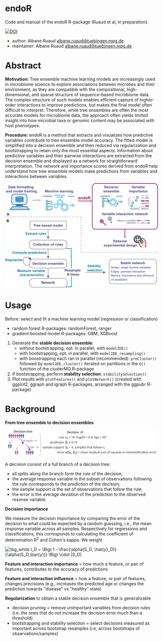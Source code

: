 # endoR
Code and manual of the endoR R-package (Ruaud et al, in preparation).

[![DOI](https://zenodo.org/badge/349814633.svg)](https://zenodo.org/badge/latestdoi/349814633)


- author: Albane Ruaud [albane.ruaud@tuebingen.mpg.de](mailto:albane.ruaud@tuebingen.mpg.de)
- maintainer: Albane Ruaud [albane.ruaud@tuebingen.mpg.de](mailto:albane.ruaud@tuebingen.mpg.de)


# Abstract
**Motivation:** Tree ensemble machine learning models are increasingly used in microbiome science to explore associations between microbes and their environment, as they are compatible with the compositional, high-dimensional, and sparse structure of sequence-based microbiome data. The complex structure of such models enables efficient capture of higher-order interactions to improve predictions, but makes the final model often difficult to interpret. Therefore, while tree ensembles are often the most accurate models for microbiome data, the approach often yields limited insight into how microbial taxa or genomic content may be associated with host phenotypes.

**Procedure:** endoR is a method that extracts and visualizes how predictive variables contribute to tree ensemble model accuracy. The fitted model is simplified into a decision ensemble and then reduced via regularization and bootstrapping to retain only the most essential aspects. Information about predictive variables and their pairwise interactions are extracted from the decision ensemble and displayed as a network for straightforward interpretation. The network and importance scores derived from endoR help understand how tree ensemble models make predictions from variables and interactions between variables.

![endoR overall workflow](figures/Workflow.png)


# Usage

Before: select and fit a machine learning model (regression or classification)
-  random forest R-packages: randomForest, ranger 
- gradient boosted model R-packages: GBM, XGBoost 

1. Generate the **stable decision ensemble**:
	- without bootstrapping, opt. in parallel, with `model2DE()`
	- with bootstrapping, opt. in parallel, with `model2DE_resampling()`
	- with boostrapping each ran in parallel (recommended): `preCluster()` followed by `model2DE_cluster()` iterated on partitions in the `Q()` function of the clusterMQ R-package
2. If bootstrapping, perform **stability selection**: `stabilitySelection()`
3. Plot results with `plotFeatures()` and `plotNetwork()` (created with ggplot2, ggraph and igraph R-packages, arranged with the ggpubr R-package)


# Background

**From tree ensemble to decision ensembles**

![Schema decisions](figures/Decisions_summary.png)

A decision consist of a full branch of a decision tree: 
- all splits along the branch form the *rule* of the decision;
- the average response variable in the subset of observations following the rule corresponds to the *prediction* of the decision;
- the sample support is the set of observations that follow the rule;
- the error is the average deviation of the prediction to the observed resonse variable. 


**Decision importance**

We measure the decision importance by comparing the error of the decision to what could be expected by a random guessing, i.e., the mean response variable across all samples. Respectively for regressions and classifications, this corresponds to calculating the coefficient of determination R<sup>2</sup> and Cohen's kappa. We weight 

<img src="https://latex.codecogs.com/svg.image?\bg_white&space;I_D&space;=&space;\Big(&space;1&space;-&space;\frac{\alpha(S_D,&space;\hat{y}_D)}{\alpha(S_D,\bar{y})}&space;\Big)&space;\cdot&space;|S_D|" title="\bg_white I_D = \Big( 1 - \frac{\alpha(S_D, \hat{y}_D)}{\alpha(S_D,\bar{y})} \Big) \cdot |S_D|" />


**Feature and interaction importance** = how much a feature, or pair of features, contributes to the accuracy of predictions

**Feature and interaction influence** = how a feature, or pair of features, changes precisions (e.g., increases the predicted age or changes the prediction towards "disease" vs "healthy" state)

**Regularization** to obtain a stable decision ensemble that is generalizable
- decision pruning = remove unimportant variables from decision rules (i.e. the ones that do not increase the decision error much than a threshold)
- bootstrapping and stability selection = select decisions measured as important across bootstrap resamples (i.e, across bootstraps of observations/samples)